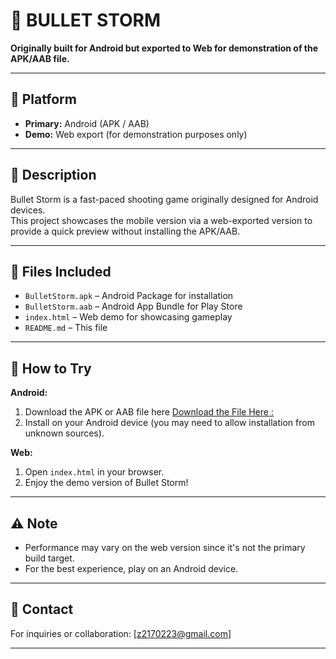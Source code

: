 # 🔫 BULLET STORM

**Originally built for Android but exported to Web for demonstration of the APK/AAB file.**

---

## 📱 Platform

- **Primary:** Android (APK / AAB)
- **Demo:** Web export (for demonstration purposes only)

---

## 📝 Description

Bullet Storm is a fast-paced shooting game originally designed for Android devices.  
This project showcases the mobile version via a web-exported version to provide a quick preview without installing the APK/AAB.

---

## 📂 Files Included

- `BulletStorm.apk` – Android Package for installation  
- `BulletStorm.aab` – Android App Bundle for Play Store  
- `index.html` – Web demo for showcasing gameplay  
- `README.md` – This file

---

## 🚀 How to Try

**Android:**
1. Download the APK or AAB file here [Download the File Here :](https://www.mediafire.com/file/3ug7xku75e49960/BULLET_STORMNEW2.apk/file)
2. Install on your Android device (you may need to allow installation from unknown sources).

**Web:**
1. Open `index.html` in your browser.
2. Enjoy the demo version of Bullet Storm!

---

## ⚠️ Note

- Performance may vary on the web version since it's not the primary build target.
- For the best experience, play on an Android device.

---

## 📧 Contact

For inquiries or collaboration: [z2170223@gmail.com]

---
